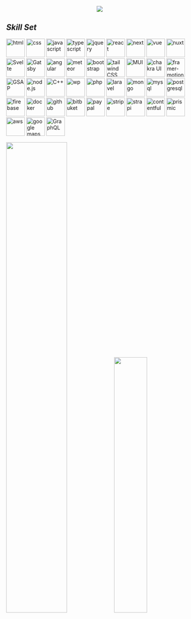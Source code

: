 <p align="center"><img src="https://readme-typing-svg.herokuapp.com/?lines=Web%20and%20Mobile%20;Correct%20Logic%20and%20high%20Creativety;High%20Coding%20level%20and%20Clean%20Code;Always%20learning%20new%20tech&font=Lobster&center=true&width=650&height=120&color=0194DD&vCenter=true&size=36"></p>

## _Skill Set_

<p algin="right" width="320px">
    <img height="50" src="https://user-images.githubusercontent.com/86986628/166917156-8e41705c-9a45-40c9-91c5-88a9725581ae.svg" width="50" alt="html" style="max-width: 100%;">
    <img height="50" src="https://user-images.githubusercontent.com/86986628/186607307-19248a74-3ec4-4bfd-b368-d44a27b6606f.svg" width="50" alt="css" style="max-width: 100%;">
    <img height="50" src="https://user-images.githubusercontent.com/86986628/186025766-5e1b4a99-194c-44c0-a345-791cc0910038.svg" width="50" alt="javascript" style="max-width: 100%;">
    <img height="50" src="https://user-images.githubusercontent.com/86986628/186025974-69e906d5-5c58-4daa-b030-a6ef776049e2.svg" width="50" alt="typescript" style="max-width: 100%;">
    <img height="50" src="https://user-images.githubusercontent.com/86986628/166917536-56a29dea-f9f0-449c-a3aa-19962ff21e95.svg" width="50" alt="jquery" style="max-width: 100%;">
    <img height="50" src="https://user-images.githubusercontent.com/86986628/186025841-0c104922-84d3-44ef-9dd4-328e62160068.svg" width="50" alt="react" style="max-width: 100%;">
    <img height="50" src="https://user-images.githubusercontent.com/86986628/186042940-666ff3ee-03b6-4ca3-b3a6-8639e84dc642.png" width="50" alt="next" style="max-width: 100%;">
    <img height="50" src="https://user-images.githubusercontent.com/86986628/186025905-170d6e48-45f8-4ff9-829c-e2f9a3ebc2be.svg" width="50" alt="vue" style="max-width: 100%;">
    <img height="50" src="https://user-images.githubusercontent.com/86986628/186025927-e6b4668e-5df8-4163-b8d4-25e70cab15b4.svg" width="50" alt="nuxt" style="max-width: 100%;">
    <img height="50" src="https://upload.wikimedia.org/wikipedia/commons/1/1b/Svelte_Logo.svg" width="50" alt="Svelte" style="max-width: 100%;">
    <img height="50" src="https://www.gatsbyjs.com/Gatsby-Monogram.svg" width="50" alt="Gatsby" style="max-width: 100%;">
    <img height="50" src="https://user-images.githubusercontent.com/86986628/186026019-32fff28c-32ad-41fd-8061-a0b5e3c34add.svg" width="50" alt="angular" style="max-width: 100%;">
    <img height="50" src="https://user-images.githubusercontent.com/86986628/166917541-b49543ba-a527-4ea7-8b4f-7e1618f560e2.svg" width="50" alt="meteor" style="max-width: 100%;">
    <img height="50" src="https://user-images.githubusercontent.com/86986628/186607780-2ba1472e-07e5-4a98-9108-968ca3550229.svg" width="50" alt="bootstrap" style="max-width: 100%;">
    <img height="50" src="https://upload.wikimedia.org/wikipedia/commons/d/d5/Tailwind_CSS_Logo.svg" width="50" alt="tailwind CSS" style="max-width: 100%;">
    <img height="50" src="https://mui.com/static/logo.svg" width="50" alt="MUI" style="max-width: 100%;">
    <img height="50" src="https://img.icons8.com/?size=100&id=r9QJ0VFFrn7T&format=png&color=000000" width="50" alt="chakra UI" style="max-width: 100%;">
    <img height="50" src="https://www.krijnrijshouwer.com/images/icons/gallery/framer.png" width="50" alt="framer-motion" style="max-width: 100%;">
    <img height="50" src="https://static.wikia.nocookie.net/logopedia/images/a/a5/GSAP_2023.svg/revision/latest?cb=20231024190052" width="50" alt="GSAP" style="max-width: 100%;">
    <img height="50" src="https://user-images.githubusercontent.com/86986628/166917450-ffa74495-fbca-4035-9a26-b5ce5cb4737b.svg" width="50" alt="node.js" style="max-width: 100%;">
    <img height="50" src="https://user-images.githubusercontent.com/86986628/166917507-ef0f9853-8cf3-4c2c-8144-7ca820a6f81a.svg" width="50" alt="C++" style="max-width: 100%;">
    <img height="50" src="https://user-images.githubusercontent.com/86986628/186043168-aede50c9-2543-4039-a23b-1bc1a768ccd2.png" width="50" alt="wp" style="max-width: 100%;">
    <img height="50" src="https://user-images.githubusercontent.com/86986628/186026679-d950eb7e-323a-47f3-9f86-7e6f08fdae76.svg" width="50" alt="php" style="max-width: 100%;">
    <img height="50" src="https://user-images.githubusercontent.com/86986628/186027027-c99f66d7-6b06-4e97-b960-1eaf54fa64c4.svg" width="50" alt="laravel" style="max-width: 100%;">
    <img height="50" src="https://user-images.githubusercontent.com/86986628/186611812-c849fb14-df32-4419-9d9b-e455494e6062.svg" width="50" alt="mongo" style="max-width: 100%;">
    <img height="50" src="https://user-images.githubusercontent.com/86986628/166917553-eccece2f-4ad0-4cb1-aa24-01fa956999ec.svg" width="50" alt="mysql" style="max-width: 100%;">
    <img height="50" src="https://upload.wikimedia.org/wikipedia/commons/2/29/Postgresql_elephant.svg" width="50" alt="postgresql" style="max-width: 100%;">
    <img height="50" src="https://user-images.githubusercontent.com/86986628/186027351-fe0c9195-6392-42d2-8991-f21f4cda82a7.svg" width="50" alt="firebase" style="max-width: 100%;">
    <img height="50" src="https://user-images.githubusercontent.com/86986628/186045243-ceb3052a-8fb2-44ad-9a8a-ce445a21235f.png" width="50" alt="docker" style="max-width: 100%;">
    <img height="50" src="https://upload.wikimedia.org/wikipedia/commons/9/91/Octicons-mark-github.svg" width="50" alt="github" style="max-width: 100%;">
    <img height="50" src="https://user-images.githubusercontent.com/86986628/186612372-ac9f7cfd-79c2-41b4-8a03-3541ae005aa0.svg" width="50" alt="bitbuket" style="max-width: 100%;">
    <img height="50" src="https://user-images.githubusercontent.com/86986628/166917456-dc0e14b7-8397-4d92-b671-cd0ca44fba80.svg" width="50" alt="paypal" style="max-width: 100%;">
    <img height="50" src="https://user-images.githubusercontent.com/86986628/166917469-dd9db3c6-19e8-4fe9-8f85-7b16c1d64fad.svg" width="50" alt="stripe" style="max-width: 100%;">
    <img height="50" src="https://images.spr.so/cdn-cgi/imagedelivery/j42No7y-dcokJuNgXeA0ig/32f3a89c-99c4-466f-8536-dd75f65fa320/Strapi-Monogram/w=256,quality=90,fit=scale-down" width="50" alt="strapi" style="max-width: 100%;">
    <img height="50" src="https://www.svgrepo.com/show/353600/contentful.svg" width="50" alt="contentful" style="max-width: 100%;">
    <img height="50" src="https://encrypted-tbn0.gstatic.com/images?q=tbn:ANd9GcS4VfMz9lraNOp-j8kq32nlmdWPcqoasjYuS9Umj7MxH2D4eGFBNBeIDoxmcBAhyDMSWyY&usqp=CAU" width="50" alt="prismic" style="max-width: 100%;">
    <img height="50" src="https://user-images.githubusercontent.com/86986628/166917503-65300634-43fe-42c6-b99b-d05fd62751bf.svg" width="50" alt="aws" style="max-width: 100%;">
    <img height="50" src="https://developers.google.com/maps/images/maps-icon.svg" width="50" alt="google maps api" style="max-width: 100%;">
    <img height="50" src="https://cdn.icon-icons.com/icons2/3053/PNG/512/graphql_playground_macos_bigsur_icon_190105.png" width="50" alt="GraphQL" style="max-width: 100%;">
</p>

<p align=left>
<img algin="left" width="57%" src="https://github-readme-stats.vercel.app/api?username=yon3030&show_icons=true&cache_seconds=1800&count_private=true&disable_animations=false&title_color=B77EFF&icon_color=9640FF&text_color=fff&bg_color=30,220140,DB1DE5" />
<img width="42%" src="https://github-readme-stats.vercel.app/api/top-langs/?username=yon3030&layout=compact&cache_seconds=1800&langs_count=7&show_icons=true&title_color=B77EFF&icon_color=9640FF&text_color=fff&bg_color=30,DB1DE5,220140" />
</p>

